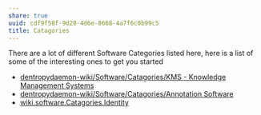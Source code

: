 ```yaml
---
share: true
uuid: cdf9f58f-9d28-4d6e-8668-4a7f6c0b99c5
title: Catagories
---
```

There are a lot of different Software Categories listed here, here is a list of some of the interesting ones to get you started

* [dentropydaemon-wiki/Software/Catagories/KMS - Knowledge Management Systems](/undefined)
* [dentropydaemon-wiki/Software/Catagories/Annotation Software](/undefined)
* [wiki.software.Catagories.Identity](/undefined)